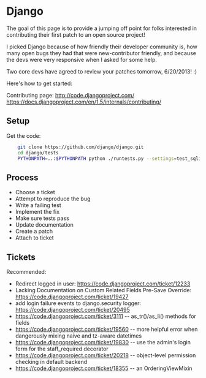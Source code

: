 Django
======

The goal of this page is to provide a jumping off point for
folks interested in contributing their first patch to an open
source project!

I picked Django because of how friendly their developer community
is, how many open bugs they had that were new-contributor
friendly, and because the devs were very responsive when I asked
for some help.

Two core devs have agreed to review your patches tomorrow,
6/20/2013! :)


Here's how to get started:

Contributing page: http://code.djangoproject.com/
https://docs.djangoproject.com/en/1.5/internals/contributing/


Setup
-----

Get the code: 
```bash
    git clone https://github.com/django/django.git
    cd django/tests
    PYTHONPATH=..:$PYTHONPATH python ./runtests.py --settings=test_sqlite
```

Process
-------

* Choose a ticket
* Attempt to reproduce the bug
* Write a failing test
* Implement the fix
* Make sure tests pass
* Update documentation
* Create a patch
* Attach to ticket

Tickets
-------

Recommended:
* Redirect logged in user: https://code.djangoproject.com/ticket/12233
* Lacking Documentation on Custom Related Fields Pre-Save Override: https://code.djangoproject.com/ticket/19427
* add login failure events to django.security logger: https://code.djangoproject.com/ticket/20495
* https://code.djangoproject.com/ticket/3111 -- as_tr()/as_li() methods for fields
* https://code.djangoproject.com/ticket/19560 -- more helpful error when dangerously mixing naive and tz-aware datetimes
* https://code.djangoproject.com/ticket/19830 -- use the admin's login form for the staff_required decorator
* https://code.djangoproject.com/ticket/20218 -- object-level permission checking in default backend
* https://code.djangoproject.com/ticket/18355 -- an OrderingViewMixin



